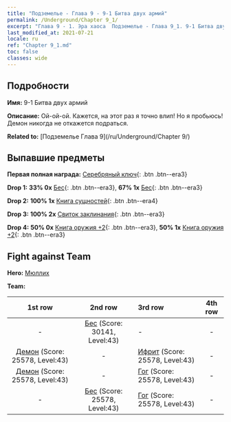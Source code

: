 ```yaml
---
title: "Подземелье - Глава 9 - 9-1 Битва двух армий"
permalink: /Underground/Chapter 9_1/
excerpt: "Глава 9 - 1. Эра хаоса  Подземелье - Глава 9_1. 9-1 Битва двух армий"
last_modified_at: 2021-07-21
locale: ru
ref: "Chapter 9_1.md"
toc: false
classes: wide
---
```


## Подробности

 **Имя:** 9-1 Битва двух армий

 **Описание:** Ой-ой-ой. Кажется, на этот раз я точно влип! Но я пробьюсь! Демон никогда не откажется подраться.

 **Related to:** [Подземелье Глава 9](/ru/Underground/Chapter 9/)

## Выпавшие предметы

 **Первая полная награда:** [Серебряный ключ](/ItemsRU/con_693/){: .btn .btn--era3}

 **Drop 1:** **33% 0x** [Бес](/ItemsRU/unt_226/){: .btn .btn--era3}, **67% 1x** [Бес](/ItemsRU/unt_226/){: .btn .btn--era3}

 **Drop 2:** **100% 1x** [Книга сущностей](/ItemsRU/mat_39/){: .btn .btn--era4}

 **Drop 3:** **100% 2x** [Свиток заклинания](/ItemsRU/con_694/){: .btn .btn--era3}

 **Drop 4:** **50% 0x** [Книга оружия +2](/ItemsRU/mat_32/){: .btn .btn--era3}, **50% 1x** [Книга оружия +2](/ItemsRU/mat_32/){: .btn .btn--era3}


## Fight against Team
 **Hero:** [Мюллих](/ru/heroes/Mullich/)

 **Team:**


  | 1st row | 2nd row | 3rd row | 4th row |
  |:----:|:----:|:----|:----:|
  | - | [Бес](/ru/units/Imp/) (Score: 30141, Level:43)  | - | - |
  | [Демон](/ru/units/Demon/) (Score: 25578, Level:43)  | - | [Ифрит](/ru/units/Efreeti/) (Score: 25578, Level:43)  | - |
  | [Демон](/ru/units/Demon/) (Score: 25578, Level:43)  | - | [Гог](/ru/units/Gog/) (Score: 25578, Level:43)  | - |
  | - | [Бес](/ru/units/Imp/) (Score: 25578, Level:43)  | [Гог](/ru/units/Gog/) (Score: 25578, Level:43)  | - |


